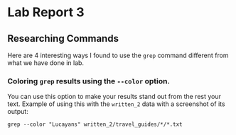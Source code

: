 # Lab Report 3

## Researching Commands
Here are 4 interesting ways I found to use the `grep` command different from what we have done in lab. 

### Coloring `grep` results using the `--color` option. 
You can use this option to make your results stand out from the rest your text. Example of using this with the `written_2` data with a screenshot of its output:
```
grep --color "Lucayans" written_2/travel_guides/*/*.txt
```



